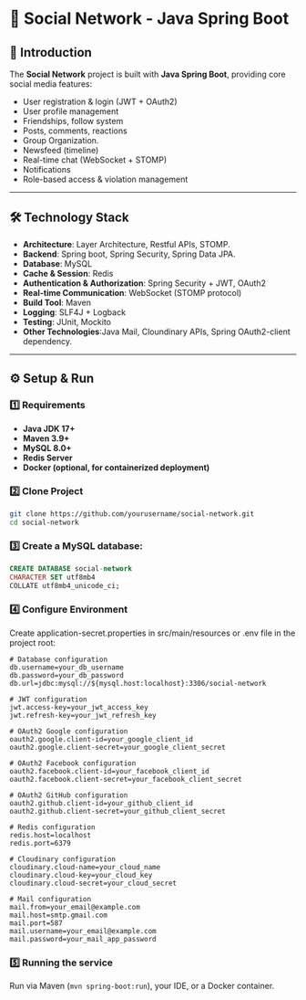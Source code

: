 # 📌 Social Network - Java Spring Boot

## 📖 Introduction
The **Social Network** project is built with **Java Spring Boot**, providing core social media features:  
- User registration & login (JWT + OAuth2)  
- User profile management  
- Friendships, follow system 
- Posts, comments, reactions
- Group Organization.
- Newsfeed (timeline)  
- Real-time chat (WebSocket + STOMP)  
- Notifications  
- Role-based access & violation management  

---

## 🛠️ Technology Stack
- **Architecture**: Layer Architecture, Restful APIs, STOMP.
- **Backend**: Spring boot, Spring Security, Spring Data JPA. 
- **Database**: MySQL 
- **Cache & Session**: Redis  
- **Authentication & Authorization**: Spring Security + JWT, OAuth2  
- **Real-time Communication**: WebSocket (STOMP protocol)  
- **Build Tool**: Maven 
- **Logging**: SLF4J + Logback
- **Testing**: JUnit, Mockito
- **Other Technologies**:Java Mail, Cloundinary APIs, Spring OAuth2-client dependency.
---

## ⚙️ Setup & Run

### 1️⃣ Requirements
- **Java JDK 17+**  
- **Maven 3.9+**
- **MySQL 8.0+**
- **Redis Server**
- **Docker (optional, for containerized deployment)** 

### 2️⃣ Clone Project
```bash
git clone https://github.com/yourusername/social-network.git
cd social-network
```

### 3️⃣ Create a MySQL database:
```sql
CREATE DATABASE social-network
CHARACTER SET utf8mb4
COLLATE utf8mb4_unicode_ci;

```

### 4️⃣ Configure Environment
Create application-secret.properties in src/main/resources or .env file in the project root:
```.env
# Database configuration
db.username=your_db_username
db.password=your_db_password
db.url=jdbc:mysql://${mysql.host:localhost}:3306/social-network

# JWT configuration
jwt.access-key=your_jwt_access_key
jwt.refresh-key=your_jwt_refresh_key

# OAuth2 Google configuration
oauth2.google.client-id=your_google_client_id
oauth2.google.client-secret=your_google_client_secret

# OAuth2 Facebook configuration
oauth2.facebook.client-id=your_facebook_client_id
oauth2.facebook.client-secret=your_facebook_client_secret

# OAuth2 GitHub configuration
oauth2.github.client-id=your_github_client_id
oauth2.github.client-secret=your_github_client_secret

# Redis configuration
redis.host=localhost
redis.port=6379

# Cloudinary configuration
cloudinary.cloud-name=your_cloud_name
cloudinary.cloud-key=your_cloud_key
cloudinary.cloud-secret=your_cloud_secret

# Mail configuration
mail.from=your_email@example.com
mail.host=smtp.gmail.com
mail.port=587
mail.username=your_email@example.com
mail.password=your_mail_app_password

```
### 5️⃣ Running the service
Run via Maven (`mvn spring-boot:run`), your IDE, or a Docker container.
